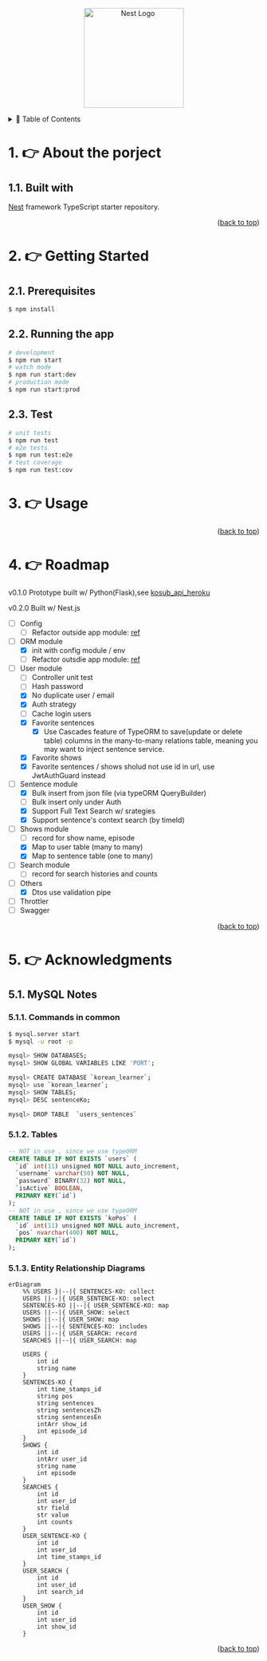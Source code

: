 <p align="center">
  <a href="http://nestjs.com/" target="blank"><img src="https://nestjs.com/img/logo-small.svg" width="200" alt="Nest Logo" /></a>
</p>

<a name="readme-top"></a>

<details>
  <summary>📔 Table of Contents</summary>

- [1. 👉 About the porject](#1--about-the-porject)
  - [1.1. Built with](#11-built-with)
- [2. 👉 Getting Started](#2--getting-started)
  - [2.1. Prerequisites](#21-prerequisites)
  - [2.2. Running the app](#22-running-the-app)
  - [2.3. Test](#23-test)
- [3. 👉 Usage](#3--usage)
- [4. 👉 Roadmap](#4--roadmap)
- [5. 👉 Acknowledgments](#5--acknowledgments)
  - [5.1. MySQL Notes](#51-mysql-notes)
    - [5.1.1. Commands in common](#511-commands-in-common)
    - [5.1.2. Tables](#512-tables)
    - [5.1.3. Entity Relationship Diagrams](#513-entity-relationship-diagrams)

</details>

<!-- ABOUT THE PROJECT -->

# 1. 👉 About the porject

## 1.1. Built with

[Nest](https://github.com/nestjs/nest) framework TypeScript starter repository.

<p align="right">(<a href="#user-content-readme-top">back to top</a>)</p>

# 2. 👉 Getting Started

## 2.1. Prerequisites

```bash
$ npm install
```

## 2.2. Running the app

```bash
# development
$ npm run start
# watch mode
$ npm run start:dev
# production mode
$ npm run start:prod
```

## 2.3. Test

```bash
# unit tests
$ npm run test
# e2e tests
$ npm run test:e2e
# test coverage
$ npm run test:cov
```

# 3. 👉 Usage

<p align="right">(<a href="#user-content-readme-top">back to top</a>)</p>

# 4. 👉 Roadmap

v0.1.0 Prototype built w/ Python(Flask),see [kosub_api_heroku](https://github.com/benson00077/kosub_api_heroku)

v0.2.0 Built w/ Nest.js

- [ ] Config
  - [ ] Refactor outside app module: [ref](https://stackoverflow.com/questions/69844941/can-i-use-nestjs-config-service-outside-a-module)
- [ ] ORM module
  - [x] init with config module / env
  - [ ] Refactor outsdie app module: [ref](https://docs.nestjs.com/techniques/database#async-configuration)
- [ ] User module
  - [ ] Controller unit test
  - [ ] Hash password
  - [x] No duplicate user / email
  - [x] Auth strategy
  - [ ] Cache login users
  - [x] Favorite sentences
    - [x] Use Cascades feature of TypeORM to save(update or delete table) columns in the many-to-many relations table, meaning you may want to inject sentence service.
  - [x] Favorite shows
  - [x] Favorite sentences / shows sholud not use id in url, use JwtAuthGuard instead
- [ ] Sentence module
  - [x] Bulk insert from json file (via typeORM QueryBuilder)
  - [ ] Bulk insert only under Auth
  - [x] Support Full Text Search w/ srategies
  - [x] Support sentence's context search (by timeId)
- [ ] Shows module
  - [ ] record for show name, episode
  - [x] Map to user table (many to many)
  - [x] Map to sentence table (one to many)
- [ ] Search module
  - [ ] record for search histories and counts
- [ ] Others
  - [x] Dtos use validation pipe
- [ ] Throttler
- [ ] Swagger

<p align="right">(<a href="#user-content-readme-top">back to top</a>)</p>

# 5. 👉 Acknowledgments

## 5.1. MySQL Notes

### 5.1.1. Commands in common

```bash
$ mysql.server start
$ mysql -u root -p

mysql> SHOW DATABASES;
mysql> SHOW GLOBAL VARIABLES LIKE 'PORT';

mysql> CREATE DATABASE `korean_learner`;
mysql> use `korean_learner`;
mysql> SHOW TABLES;
mysql> DESC sentenceKo;

mysql> DROP TABLE  `users_sentences`
```

### 5.1.2. Tables

```sql
-- NOT in use , since we use typeORM
CREATE TABLE IF NOT EXISTS `users` (
  `id` int(11) unsigned NOT NULL auto_increment,
  `username` varchar(50) NOT NULL,
  `password` BINARY(32) NOT NULL,
  `isActive` BOOLEAN,
  PRIMARY KEY(`id`)
);
-- NOT in use , since we use typeORM
CREATE TABLE IF NOT EXISTS `koPos` (
  `id` int(11) unsigned NOT NULL auto_increment,
  `pos` nvarchar(400) NOT NULL,
  PRIMARY KEY(`id`)
);
```

### 5.1.3. Entity Relationship Diagrams

```mermaid
erDiagram
    %% USERS }|--|{ SENTENCES-KO: collect
    USERS ||--|{ USER_SENTENCE-KO: select
    SENTENCES-KO ||--|{ USER_SENTENCE-KO: map
    USERS ||--|{ USER_SHOW: select
    SHOWS ||--|{ USER_SHOW: map
    SHOWS ||--|{ SENTENCES-KO: includes
    USERS ||--|{ USER_SEARCH: record
    SEARCHES ||--|{ USER_SEARCH: map

    USERS {
        int id
        string name
    }
    SENTENCES-KO {
        int time_stamps_id
        string pos
        string sentences
        string sentencesZh
        string sentencesEn
        intArr show_id
        int episode_id
    }
    SHOWS {
        int id
        intArr user_id
        string name
        int episode
    }
    SEARCHES {
        int id
        int user_id
        str field
        str value
        int counts
    }
    USER_SENTENCE-KO {
        int id
        int user_id
        int time_stamps_id
    }
    USER_SEARCH {
        int id
        int user_id
        int search_id
    }
    USER_SHOW {
        int id
        int user_id
        int show_id
    }
```

<p align="right">(<a href="#user-content-readme-top">back to top</a>)</p>
